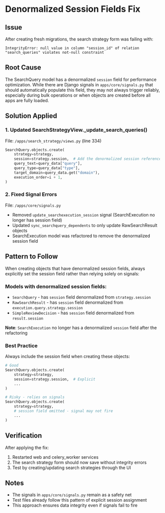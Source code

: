 # Denormalized Session Fields Fix

## Issue
After creating fresh migrations, the search strategy form was failing with:
```
IntegrityError: null value in column "session_id" of relation "search_queries" violates not-null constraint
```

## Root Cause
The SearchQuery model has a denormalized `session` field for performance optimization. While there are Django signals in `apps/core/signals.py` that should automatically populate this field, they may not always trigger reliably, especially during bulk operations or when objects are created before all apps are fully loaded.

## Solution Applied

### 1. Updated SearchStrategyView._update_search_queries()
File: `/apps/search_strategy/views.py` (line 334)
```python
SearchQuery.objects.create(
    strategy=strategy,
    session=strategy.session,  # Add the denormalized session reference
    query_text=query_data["query"],
    query_type=query_data["type"],
    target_domain=query_data.get("domain"),
    execution_order=i + 1,
)
```

### 2. Fixed Signal Errors
File: `/apps/core/signals.py`
- Removed `update_searchexecution_session` signal (SearchExecution no longer has session field)
- Updated `sync_searchquery_dependents` to only update RawSearchResult objects
- SearchExecution model was refactored to remove the denormalized session field

## Pattern to Follow
When creating objects that have denormalized session fields, always explicitly set the session field rather than relying solely on signals:

### Models with denormalized session fields:
- `SearchQuery` - has `session` field denormalized from `strategy.session`
- `RawSearchResult` - has `session` field denormalized from `execution.query.strategy.session`
- `SimpleReviewDecision` - has `session` field denormalized from `result.session`

**Note**: `SearchExecution` no longer has a denormalized `session` field after the refactoring

### Best Practice
Always include the session field when creating these objects:
```python
# Good
SearchQuery.objects.create(
    strategy=strategy,
    session=strategy.session,  # Explicit
    ...
)

# Risky - relies on signals
SearchQuery.objects.create(
    strategy=strategy,
    # session field omitted - signal may not fire
    ...
)
```

## Verification
After applying the fix:
1. Restarted web and celery_worker services
2. The search strategy form should now save without integrity errors
3. Test by creating/updating search strategies through the UI

## Notes
- The signals in `apps/core/signals.py` remain as a safety net
- Test files already follow this pattern of explicit session assignment
- This approach ensures data integrity even if signals fail to fire